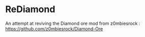 # ReDiamond
An attempt at reviving the Diamond ore mod from z0mbiesrock : https://github.com/z0mbiesrock/Diamond-Ore
